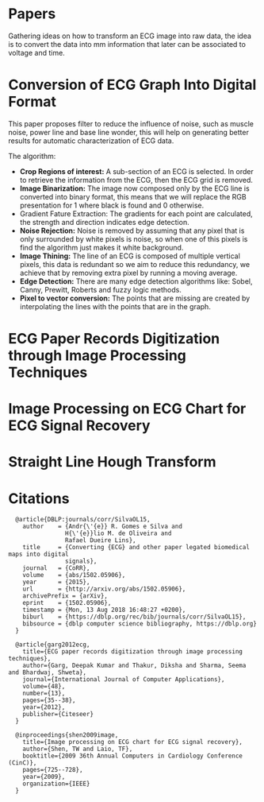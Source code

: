 # Papers

Gathering ideas on how to transform an ECG image into raw data, the idea is to convert the data into mm information that later can be associated to voltage and time.

Conversion of ECG Graph Into Digital Format
======

This paper proposes filter to reduce the influence of noise, such as muscle noise, power line and base line wonder, this will help on generating better results for automatic characterization of ECG data.

The algorithm:
  * __Crop Regions of interest:__ A sub-section of an ECG is selected. In order to retrieve the information from the ECG, then the ECG grid is removed.
  * __Image Binarization:__ The image now composed only by the ECG line is converted into binary format, this means that we will replace the RGB presentation for 1 where black is found and 0 otherwise.
  * Gradient Fature Extraction: The gradients for each point are calculated, the strength and direction indicates edge detection.
  * __Noise Rejection:__ Noise is removed by assuming that any pixel that is only surrounded by white pixels is noise, so when one of this pixels is find the algorithm just makes it white background.
  * __Image Thining:__ The line of an ECG is composed of multiple vertical pixels, this data is redundant so we aim to reduce this redundancy, we achieve that by removing extra pixel by running a moving average.
  * __Edge Detection:__ There are many edge detection algorithms like: Sobel, Canny, Prewitt, Roberts and fuzzy logic methods.
  * __Pixel to vector conversion:__ The points that are missing are created by interpolating the lines with the points that are in the graph. 


ECG Paper Records Digitization through Image Processing Techniques
======

Image Processing on ECG Chart for ECG Signal Recovery
======

Straight Line Hough Transform
======


Citations
======

```
  @article{DBLP:journals/corr/SilvaOL15,
    author    = {Andr{\'{e}} R. Gomes e Silva and
                H{\'{e}}lio M. de Oliveira and
                Rafael Dueire Lins},
    title     = {Converting {ECG} and other paper legated biomedical maps into digital
                signals},
    journal   = {CoRR},
    volume    = {abs/1502.05906},
    year      = {2015},
    url       = {http://arxiv.org/abs/1502.05906},
    archivePrefix = {arXiv},
    eprint    = {1502.05906},
    timestamp = {Mon, 13 Aug 2018 16:48:27 +0200},
    biburl    = {https://dblp.org/rec/bib/journals/corr/SilvaOL15},
    bibsource = {dblp computer science bibliography, https://dblp.org}
  }
  
  @article{garg2012ecg,
    title={ECG paper records digitization through image processing techniques},
    author={Garg, Deepak Kumar and Thakur, Diksha and Sharma, Seema and Bhardwaj, Shweta},
    journal={International Journal of Computer Applications},
    volume={48},
    number={13},
    pages={35--38},
    year={2012},
    publisher={Citeseer}
  }
  
  @inproceedings{shen2009image,
    title={Image processing on ECG chart for ECG signal recovery},
    author={Shen, TW and Laio, TF},
    booktitle={2009 36th Annual Computers in Cardiology Conference (CinC)},
    pages={725--728},
    year={2009},
    organization={IEEE}
  }
```
